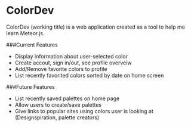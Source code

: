 # ColorDev
ColorDev (working title) is a web application created as a tool to help me learn Meteor.js.  

###Current Features
<ul>
  <li>Display information about user-selected color</li>
  <li>Create accout, sign in/out, see profile overveiw</li>
  <li>Add/Remove favorite colors to profile</li>
  <li>List recently favorited colors sorted by date on home screen</li>
</ul>

###Future Features
<ul>
  <li>List recently saved palettes on home page</li>
  <li>Allow users to create/save palettes</li>
  <li>Give links to popular sites using colors user is looking at (Designspiration, palette creators)</li>
</ul>